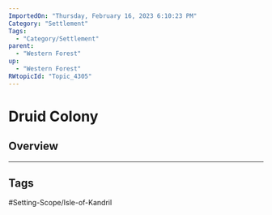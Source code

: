```yaml
---
ImportedOn: "Thursday, February 16, 2023 6:10:23 PM"
Category: "Settlement"
Tags:
  - "Category/Settlement"
parent:
  - "Western Forest"
up:
  - "Western Forest"
RWtopicId: "Topic_4305"
---
```

# Druid Colony
## Overview

---
## Tags
#Setting-Scope/Isle-of-Kandril

